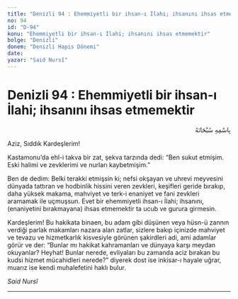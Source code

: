```yaml
---
title: "Denizli 94 : Ehemmiyetli bir ihsan-ı İlahi; ihsanını ihsas etmemektir"
no: 94
id: "D-94"
konu: "Ehemmiyetli bir ihsan-ı İlahi; ihsanını ihsas etmemektir"
bolge: "Denizli"
donem: "Denizli Hapis Dönemi"
date: 
yazar: "Said Nursî"
---
```


# Denizli 94 : Ehemmiyetli bir ihsan-ı İlahi; ihsanını ihsas etmemektir

<p class="arabic" dir="rtl" title="Meal: “Her türlü noksan sıfatlardan yüce olan Allah’ın adıyla.”">بِاسْمِهِ سُبْحَانَهُ</p>

Aziz, Sıddık Kardeşlerim!

Kastamonu’da ehl-i takva bir zat, şekva tarzında dedi: “Ben sukut etmişim. Eski halimi ve zevklerimi ve nurları kaybetmişim.”

Ben de dedim: Belki terakki etmişsin ki; nefsi okşayan ve uhrevi meyvesini dünyada tattıran ve hodbinlik hissini veren zevkleri, keşifleri geride bırakıp, daha yüksek makama, mahviyet ve terk-i enaniyet ve fani zevkleri aramamak ile uçmuşsun. Evet bir ehemmiyetli ihsan-ı İlahi; ihsanını, (enaniyetini bırakmayana) ihsas etmemektir ta ucub ve gurura girmesin.

Kardeşlerim! Bu hakikata binaen, bu adam gibi düşünen veya hüsn-ü zannın verdiği parlak makamları nazara alan zatlar, sizlere bakıp içinizde mahviyet ve tevazu ve hizmetkarlık kisvesiyle görünen şakirdleri adi, ami adamlar görür ve der: “Bunlar mı hakikat kahramanları ve dünyaya karşı meydan okuyanlar? Heyhat! Bunlar nerede, evliyaları bu zamanda aciz bırakan bu kudsi hizmet mücahidleri nerede?” diyerek dost ise inkisar-ı hayale uğrar, muarız ise kendi muhalefetini haklı bulur.

*Said Nursî*

***
